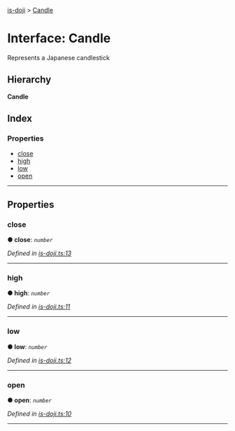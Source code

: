 [is-doji](../README.md) > [Candle](../interfaces/candle.md)

# Interface: Candle

Represents a Japanese candlestick

## Hierarchy

**Candle**

## Index

### Properties

* [close](candle.md#close)
* [high](candle.md#high)
* [low](candle.md#low)
* [open](candle.md#open)

---

## Properties

<a id="close"></a>

###  close

**● close**: *`number`*

*Defined in [is-doji.ts:13](https://github.com/ericcrosson/is-doji/blob/b5564f7/src/is-doji.ts#L13)*

___
<a id="high"></a>

###  high

**● high**: *`number`*

*Defined in [is-doji.ts:11](https://github.com/ericcrosson/is-doji/blob/b5564f7/src/is-doji.ts#L11)*

___
<a id="low"></a>

###  low

**● low**: *`number`*

*Defined in [is-doji.ts:12](https://github.com/ericcrosson/is-doji/blob/b5564f7/src/is-doji.ts#L12)*

___
<a id="open"></a>

###  open

**● open**: *`number`*

*Defined in [is-doji.ts:10](https://github.com/ericcrosson/is-doji/blob/b5564f7/src/is-doji.ts#L10)*

___


